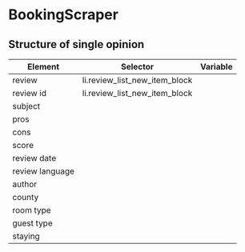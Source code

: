 # BookingScraper

## Structure of single opinion

|Element|Selector|Variable|
|-------|--------|--------|
|review|li.review_list_new_item_block|
|review id|li.review_list_new_item_block|
|subject||
|pros||
|cons||
|score||
|review date||
|review language||
|author||
|county||
|room type||
|guest type||
|staying||